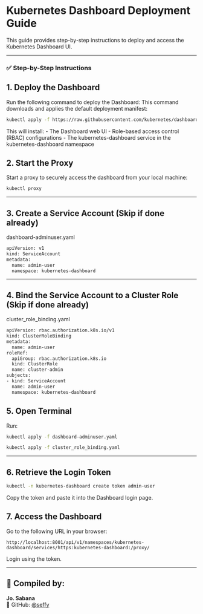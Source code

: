 # Kubernetes Dashboard Deployment Guide

This guide provides step-by-step instructions to deploy and access the Kubernetes Dashboard UI.

---

### ✅ Step-by-Step Instructions

## 1. Deploy the Dashboard
Run the following command to deploy the Dashboard:
This command downloads and applies the default deployment manifest:

```bash
kubectl apply -f https://raw.githubusercontent.com/kubernetes/dashboard/v2.7.0/aio/deploy/recommended.yaml
```

This will install:
	- The Dashboard web UI
	- Role-based access control (RBAC) configurations
	- The kubernetes-dashboard service in the kubernetes-dashboard namespace

##  2. Start the Proxy
Start a proxy to securely access the dashboard from your local machine:

```bash
kubectl proxy
```

--- 

## 3. Create a Service Account (Skip if done already)

dashboard-adminuser.yaml

```bash
apiVersion: v1
kind: ServiceAccount
metadata:
  name: admin-user
  namespace: kubernetes-dashboard
```

---

## 4. Bind the Service Account to a Cluster Role (Skip if done already)

cluster_role_binding.yaml

```bash
apiVersion: rbac.authorization.k8s.io/v1
kind: ClusterRoleBinding
metadata:
  name: admin-user
roleRef:
  apiGroup: rbac.authorization.k8s.io
  kind: ClusterRole
  name: cluster-admin
subjects:
- kind: ServiceAccount
  name: admin-user
  namespace: kubernetes-dashboard

```
## 5. Open Terminal
Run:

```bash
kubectl apply -f dashboard-adminuser.yaml
```

```bash
kubectl apply -f cluster_role_binding.yaml
```


---

## 6. Retrieve the Login Token

```bash
kubectl -n kubernetes-dashboard create token admin-user
```
Copy the token and paste it into the Dashboard login page.



## 7. Access the Dashboard

Go to the following URL in your browser:

```
http://localhost:8001/api/v1/namespaces/kubernetes-dashboard/services/https:kubernetes-dashboard:/proxy/
```

Login using the token.

---





## 👤 Compiled by:

**Jo. Sabana**  
🔗 GitHub: [@seffy](https://github.com/seffy)


